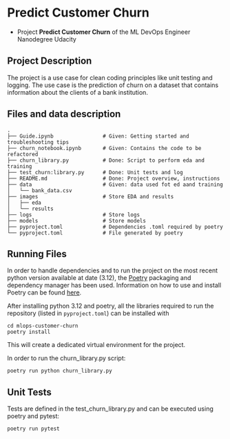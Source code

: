 # Predict Customer Churn

- Project **Predict Customer Churn** of the ML DevOps Engineer Nanodegree Udacity


## Project Description
The project is a use case for clean coding principles like unit testing and logging. The use case is the prediction of churn on a dataset that contains information about the clients of a bank institution. 

## Files and data description

```
.
├── Guide.ipynb                # Given: Getting started and troubleshooting tips
├── churn_notebook.ipynb       # Given: Contains the code to be refactored
├── churn_library.py           # Done: Script to perform eda and training
├── test_churn:library.py      # Done: Unit tests and log
├── README.md                  # Done: Project overview, instructions
├── data                       # Given: data used fot ed aand training
│   └── bank_data.csv
├── images                     # Store EDA and results 
│   ├── eda
│   └── results
├── logs				       # Store logs
├── models                     # Store models
├── pyproject.toml             # Dependencies .toml required by poetry 
└── pyproject.toml             # File generated by poetry

```

## Running Files
In order to handle dependencies and to run the project on the most recent python version available at date (3.12), the [Poetry](https://python-poetry.org/) packaging and dependency manager has been used. Information on how to use and install Poetry can be found [here](https://python-poetry.org/docs/#installation).

After installing python 3.12 and poetry, all the libraries required to run the repository (listed in `pyproject.toml`) can be installed with 

```
cd mlops-customer-churn
poetry install
```

This will create a dedicated virtual environment for the project. 

In order to run the churn_library.py script:
```
poetry run python churn_library.py
```

## Unit Tests
Tests are defined in the test_churn_library.py and can be executed using poetry and pytest:
```
poetry run pytest
```

